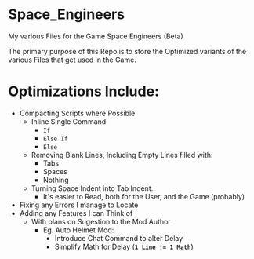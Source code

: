# Space_Engineers
My various Files for the Game Space Engineers (Beta)

The primary purpose of this Repo is to store the Optimized variants of the various Files that get used in the Game.

# Optimizations Include:
* Compacting Scripts where Possible
	* Inline Single Command
		* `If`
		* `Else If`
		* `Else`
	* Removing Blank Lines, Including Empty Lines filled with:
		* Tabs
		* Spaces
		* Nothing
	* Turning Space Indent into Tab Indent.
		* It's easier to Read, both for the User, and the Game (probably)
* Fixing any Errors I manage to Locate
* Adding any Features I can Think of
	* With plans on Sugestion to the Mod Author
		* Eg. Auto Helmet Mod:
			* Introduce Chat Command to alter Delay
			* Simplify Math for Delay (**`1 Line != 1 Math`**)
